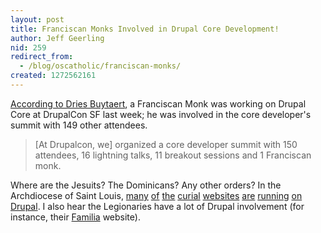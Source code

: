 ```yaml
---
layout: post
title: Franciscan Monks Involved in Drupal Core Development!
author: Jeff Geerling
nid: 259
redirect_from:
  - /blog/oscatholic/franciscan-monks/
created: 1272562161
---
```

<p><a href="http://buytaert.net/drupalcon-san-francisco-wrapup">According to Dries Buytaert</a>, a Franciscan Monk was working on Drupal Core at DrupalCon SF last week; he was involved in the core developer&#39;s summit with 149 other attendees.</p>
<blockquote>
<p>[At Drupalcon, we] organized a core developer summit with 150 attendees, 16 lightning talks, 11 breakout sessions and 1 Franciscan monk.</p>
</blockquote>
<p>Where are the Jesuits? The Dominicans? Any other orders? In the Archdiocese of Saint Louis, <a href="http://archstl.org/">many</a> <a href="http://stlyouth.org/">of</a> <a href="http://stlouisreview.com/">the</a> <a href="http://cycstl.net/">curial</a> <a href="http://store.stlyouth.org/">websites</a> <a href="http://idcards.cycstl.net/">are</a> <a href="http://catholicscoutingstl.org/">running</a> <a href="http://reapteam.org/">on</a> <a href="http://registration.stlyouth.org/">Drupal</a>. I also hear the Legionaries have a lot of Drupal involvement (for instance, their <a href="http://www.familiausa.net/">Familia</a> website).</p>
